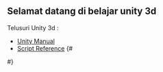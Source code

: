 ## Selamat datang di belajar unity 3d

Telusuri Unity 3d :
- [Unity Manual](https://belajar-unity3d.github.io/Manual/index.html)
- [Script Reference](https://belajar-unity3d.github.io/ScriptReference/index.html)
{#
<!---
You can use the editor on GitHub to maintain and preview the content for your website in Markdown files.

Whenever you commit to this repository, GitHub Pages will run Jekyll to rebuild the pages in your site, from the content in your Markdown files.

### Markdown

Markdown is a lightweight and easy-to-use syntax for styling your writing. It includes conventions for

```markdown
Syntax highlighted code block

# Header 1
## Header 2
### Header 3

- Bulleted
- List

1. Numbered
2. List

**Bold** and _Italic_ and `Code` text

[Link](url) and ![Image](src)
```

For more details see Basic writing and formatting syntax.

### Jekyll Themes

Your Pages site will use the layout and styles from the Jekyll theme you have selected in your repository settings. The name of this theme is saved in the Jekyll `_config.yml` configuration file.

### Support or Contact

Having trouble with Pages? Check out our documentation or contact support and we’ll help you sort it out.
-->
#}
